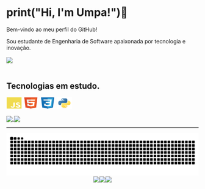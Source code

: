 <h1> print("Hi, I'm Umpa!")🤖</h1>

<p> Bem-vindo ao meu perfil do GitHub!</p>
<p>Sou estudante de Engenharia de Software apaixonada por tecnologia e inovação.</p>
 <img height= 200 align= "center" src="https://tenor.com/pt-BR/view/cat-kiss-gif-26499778"/>

<div style="display: inline_block;"><br>
  <h2>Tecnologias em estudo.</h2> 
  <img align="center" alt="Js" height="30" width="40" src="https://raw.githubusercontent.com/devicons/devicon/master/icons/javascript/javascript-plain.svg">
  <img align="center" alt="HTML" height="30" width="40" src="https://raw.githubusercontent.com/devicons/devicon/master/icons/html5/html5-original.svg">
  <img align="center" alt="CSS" height="30" width="40" src="https://raw.githubusercontent.com/devicons/devicon/master/icons/css3/css3-original.svg">
  <img align="center" alt="Python" height="30" width="40" src="https://raw.githubusercontent.com/devicons/devicon/master/icons/python/python-original.svg">
  <br>
</div>

<div ><br>
  <a href="https://github.com/LuizaMunis/convoychat">
  <img height= 200 align= "center" src="https://github-readme-stats.vercel.app/api?username=LuizaMunis&rank_icon=github&count_private=true&show_icons=true&theme=radical"/>
  <img height=200 align="center" src="https://github-readme-stats.vercel.app/api/top-langs?username=LuizaMunis&layout=donut&langs_count=8&card_width=320_icons=true&theme=radical#gh-dark-mode-only"/>
</div>
<hr>

<picture>
  <source media="(prefers-color-scheme: dark)" srcset="https://raw.githubusercontent.com/LuizaMunis/LuizaMunis/output/github-contribution-grid-snake-dark.svg">
  <source media="(prefers-color-scheme: light)" srcset="https://raw.githubusercontent.com/LuizaMunis/LuizaMunis/output/github-contribution-grid-snake.svg">
  <img alt="github contribution grid snake animation" src="https://raw.githubusercontent.com/LuizaMunis/LuizaMunis/output/github-contribution-grid-snake.svg">
</picture>

<div style="display: flex; justify-content: center;">
  <br>
  <a href="www.linkedin.com/in/luiza-munis-developer" target="_blank"><img src="https://img.shields.io/badge/LinkedIn-0077B5?style=for-the-badge&logo=linkedin&logoColor=white"></a>
  <a href="https://instagram.com/luh.munis" target="_blank"><img src="https://img.shields.io/badge/Instagram-E4405F?style=for-the-badge&logo=instagram&logoColor=white"></a>
  <a href="mailto:luizamunisnascimento@gmail.com"><img src="https://img.shields.io/badge/Gmail-D14836?style=for-the-badge&logo=gmail&logoColor=white"></a>
</div>



